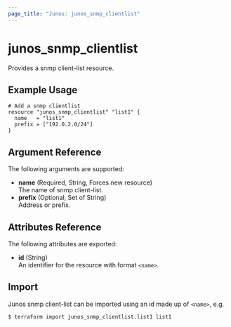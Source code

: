 ```yaml
---
page_title: "Junos: junos_snmp_clientlist"
---
```


# junos_snmp_clientlist

Provides a snmp client-list resource.

## Example Usage

```hcl
# Add a snmp clientlist
resource "junos_snmp_clientlist" "list1" {
  name   = "list1"
  prefix = ["192.0.2.0/24"]
}
```

## Argument Reference

The following arguments are supported:

- **name** (Required, String, Forces new resource)  
  The name of snmp client-list.
- **prefix** (Optional, Set of String)  
  Address or prefix.

## Attributes Reference

The following attributes are exported:

- **id** (String)  
  An identifier for the resource with format `<name>`.

## Import

Junos snmp client-list can be imported using an id made up of `<name>`, e.g.

```shell
$ terraform import junos_snmp_clientlist.list1 list1
```

